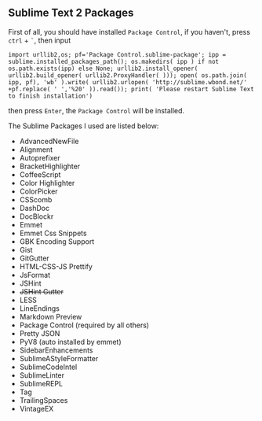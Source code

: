 ## Sublime Text 2 Packages
First of all, you should have installed `Package Control`, if you haven't, press `ctrl` + `` ` ``, then input

    import urllib2,os; pf='Package Control.sublime-package'; ipp = sublime.installed_packages_path(); os.makedirs( ipp ) if not os.path.exists(ipp) else None; urllib2.install_opener( urllib2.build_opener( urllib2.ProxyHandler( ))); open( os.path.join( ipp, pf), 'wb' ).write( urllib2.urlopen( 'http://sublime.wbond.net/' +pf.replace( ' ','%20' )).read()); print( 'Please restart Sublime Text to finish installation')
then press `Enter`, the `Package Control` will be installed.

The Sublime Packages I used are listed below:

- AdvancedNewFile
- Alignment
- Autoprefixer
- BracketHighlighter
- CoffeeScript
- Color Highlighter
- ColorPicker
- CSScomb
- DashDoc
- DocBlockr
- Emmet
- Emmet Css Snippets
- GBK Encoding Support
- Gist
- GitGutter
- HTML-CSS-JS Prettify
- JsFormat
- JSHint
- <del>JSHint Gutter</del>
- LESS
- LineEndings
- Markdown Preview
- Package Control (required by all others)
- Pretty JSON
- PyV8 (auto installed by emmet)
- SidebarEnhancements
- SublimeAStyleFormatter
- SublimeCodeIntel
- SublimeLinter
- SublimeREPL
- Tag
- TrailingSpaces
- VintageEX
